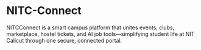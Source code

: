 # NITC-Connect
NITCConnect is a smart campus platform that unites events, clubs, marketplace, hostel tickets, and AI job tools—simplifying student life at NIT Calicut through one secure, connected portal.
